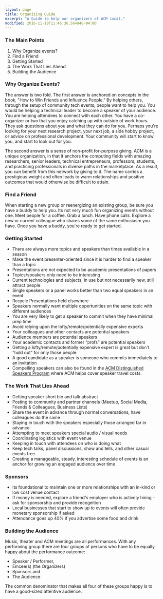 ```yaml
---
layout: page
title: Organizing Guide
excerpt: "A Guide to help our organizers of ACM Local."
modified: 2016-11-18T11:46:38.564948-04:00
---
```

### The Main Points

1. Why Organize events?
2. Find a Friend
3. Getting Started
4. The Work That Lies Ahead
5. Building the Audience

### Why Organize Events?

The answer is two fold.  The first answer is anchored on concepts in the book, "How to Win Friends and Influence People."  By helping others, through the setup of community tech events, people want to help you. You would be helping a technical leader to become a speaker of your audience.  You are helping attendees to connect with each other.  You have a co-organizer or two that you enjoy catching up with outside of work hours. They ask questions about you and what they can do for you.  Perhaps you're looking for your next research project, your next job, a side hobby project, or advice on professional development.  Your community will start to know you, and start to look out for you.

The second answer is a sense of non-profit for-purpose giving.  ACM is a unique organization, in that it anchors the computing fields with amazing researchers, senior leaders, technical entrepreneurs, professors, students, and practicing professionals in diverse paths in the marketplace.  As a result, you can benefit from this network by giving to it.  The name carries a prestigious weight and often leads to warm relationships and positive outcomes that would otherwise be difficult to attain.

### Find a Friend

When starting a new group or reenergizing an existing group, be sure you have a buddy to help you.  Its not very much fun organizing events without one.  Meet people for a coffee.  Grab a lunch.  Have phone calls. Explore a new or current colleague who shares some of the same enthusiasm you have.  Once you have a buddy, you're ready to get started.

### Getting Started

* There are always more topics and speakers than times available in a season
* Make the event presenter-oriented since it is harder to find a speaker than a topic
* Presentations are not expected to be academic presentations of papers
* Topics/speakers only need to be interesting
* Current technologies and subjects, in use but not necessarily new, still attract people
* Single speakers or a panel works better than two equal speakers in an event
* Recycle Presentations held elsewhere
* Speakers normally want multiple opportunities on the same topic with different audiences
* You are very likely to get a speaker to commit when they have minimal prep time
* Avoid relying upon the lofty/remote/potentially expensive experts
* Your colleagues and other contacts are potential speakers
* Audience members are potential speakers
* Your academic contacts and former “profs” are potential speakers
* Getting a lofty/remote/potentially expensive expert is great but don’t “hold out” for only those people
* A good candidate as a speaker is someone who commits immediately to an invitation
* Compelling speakers can also be found in the [ACM Distinguished Speakers Program](https://dsp.acm.org) where ACM helps cover speaker travel costs.

### The Work That Lies Ahead

* Getting speaker short bio and talk abstract
* Posting to community and partner channels (Meetup, Social Media, Friends & Colleagues, Business Lists)
* Share the event in advance through normal conversations, have colleagues do the same
* Staying in touch with the speakers especially those arranged far in advance
* Attempting to meet speakers special audio / visual needs
* Coordinating logistics with event venue
* Keeping in touch with attendees on who is doing what
* Keep tech talks, panel discussions, show and tells, and other casual events free
* Creating a manageable, steady, interesting schedule of events is an anchor for growing an engaged audience over time

### Sponsors

* Its foundational to maintain one or more relationships with an in-kind or low cost venue contact
* If money is needed, explore a friend's employer who is actively hiring - ask for sponsorship and provide recognition
* Local businesses that start to show up to events will often provide monetary sponsorship if asked
* Attendance goes up 40% if you advertise some food and drink

### Building the Audience

Music, theater and ACM meetings are all performances.  With any performing group there are four groups of persons who have to be equally happy about the performance outcome:

* Speaker / Performer,
* Emcee(s) (the Organizers)
* Sponsors and
* The Audience

The common denominator that makes all four of these groups happy is to have a good-sized attentive audience.
